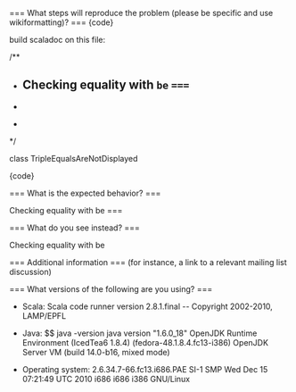 === What steps will reproduce the problem (please be specific and use wikiformatting)? ===
{code}

build scaladoc on this file:
 
/**
 * <h2>Checking equality with <code>be</code> <code>===</code></h2>
 *
 * <p>
 */

class TripleEqualsAreNotDisplayed

{code} 



=== What is the expected behavior? ===

Checking equality with be ===

=== What do you see instead? ===

Checking equality with be

=== Additional information ===
(for instance, a link to a relevant mailing list discussion)

=== What versions of the following are you using? ===
  - Scala: Scala code runner version 2.8.1.final -- Copyright 2002-2010,
 LAMP/EPFL
  - Java: $$ java -version
 java version "1.6.0_18"
 OpenJDK Runtime Environment (IcedTea6 1.8.4) (fedora-48.1.8.4.fc13-i386)
 OpenJDK Server VM (build 14.0-b16, mixed mode)

  - Operating system: 2.6.34.7-66.fc13.i686.PAE SI-1 SMP Wed Dec 15 07:21:49
 UTC 2010 i686 i686 i386 GNU/Linux


